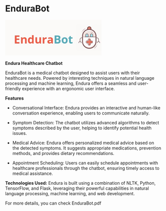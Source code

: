 # EnduraBot

![Alt Text](logo_endura.jpg)

**Endura Healthcare Chatbot** 

EnduraBot is a medical chatbot designed to assist users with their healthcare needs. Powered by interesting techniques in natural language processing and machine learning, Endura offers a seamless and user-friendly experience with an ergonomic user interface.

**Features** 

- Conversational Interface: Endura provides an interactive and human-like conversation experience, enabling users to communicate naturally. 

- Symptom Detection: The chatbot utilizes advanced algorithms to detect symptoms described by the user, helping to identify potential health issues. 

- Medical Advice: Endura offers personalized medical advice based on the detected symptoms. It suggests appropriate medications, prevention methods, and provides dietary recommendations. 

- Appointment Scheduling: Users can easily schedule appointments with healthcare professionals through the chatbot, ensuring timely access to medical assistance.


**Technologies Used:** 
Endura is built using a combination of NLTK, Python, TensorFlow, and Flask, leveraging their powerful capabilities in natural language processing, machine learning, and web development. 


For more details, you can check EnduraBot.pdf
